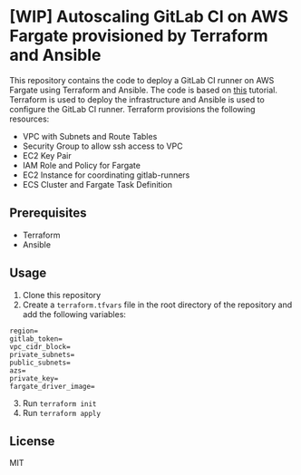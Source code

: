 # [WIP] Autoscaling GitLab CI on AWS Fargate provisioned by Terraform and Ansible
This repository contains the code to deploy a GitLab CI runner on AWS Fargate using Terraform and Ansible. The code is based on [this](https://docs.gitlab.com/runner/configuration/runner_autoscale_aws_fargate/) tutorial. Terraform is used to deploy the infrastructure and Ansible is used to configure the GitLab CI runner. Terraform provisions the following resources:
* VPC with Subnets and Route Tables
* Security Group to allow ssh access to VPC
* EC2 Key Pair
* IAM Role and Policy for Fargate
* EC2 Instance for coordinating gitlab-runners
* ECS Cluster and Fargate Task Definition

## Prerequisites
- Terraform
- Ansible

## Usage
1. Clone this repository
2. Create a `terraform.tfvars` file in the root directory of the repository and add the following variables:
```
region=
gitlab_token=
vpc_cidr_block=
private_subnets=
public_subnets=
azs=
private_key=
fargate_driver_image=
```
3. Run `terraform init`
4. Run `terraform apply`

## License
MIT
